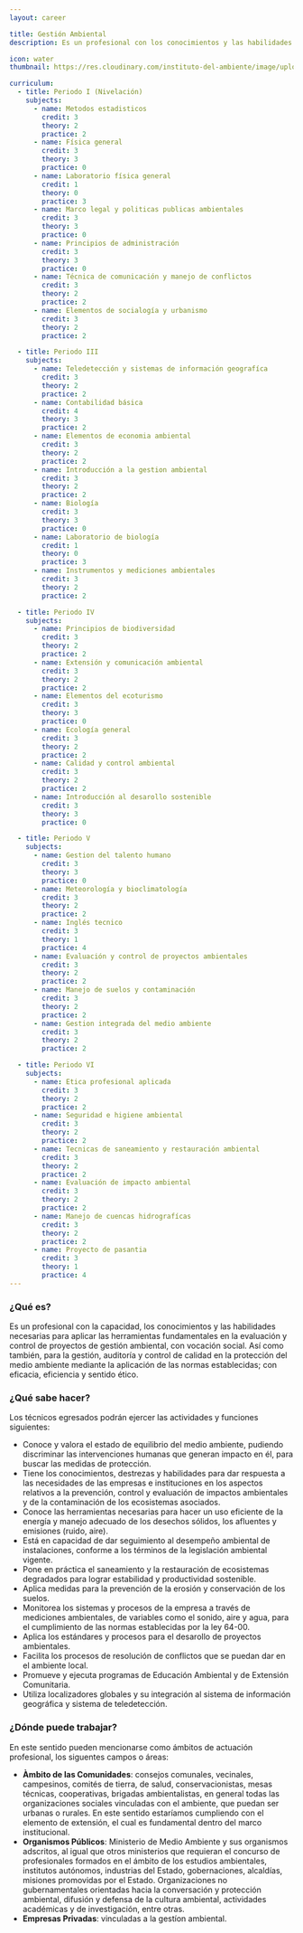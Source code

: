 ```yaml
---
layout: career

title: Gestión Ambiental
description: Es un profesional con los conocimientos y las habilidades necesarias para aplicar las herramientas fundamentales en la evaluación y control de proyectos de gestión ambiental, con vocación social.

icon: water
thumbnail: https://res.cloudinary.com/instituto-del-ambiente/image/upload/pages/gestion-ambiental.jpg

curriculum:
  - title: Periodo I (Nivelación)
    subjects:
      - name: Metodos estadisticos
        credit: 3
        theory: 2
        practice: 2
      - name: Física general
        credit: 3
        theory: 3
        practice: 0
      - name: Laboratorio física general
        credit: 1
        theory: 0
        practice: 3
      - name: Marco legal y politicas publicas ambientales
        credit: 3
        theory: 3
        practice: 0
      - name: Principios de administración
        credit: 3
        theory: 3
        practice: 0
      - name: Técnica de comunicación y manejo de conflictos
        credit: 3
        theory: 2
        practice: 2
      - name: Elementos de socialogía y urbanismo
        credit: 3
        theory: 2
        practice: 2

  - title: Periodo III
    subjects:
      - name: Teledetección y sistemas de información geografíca
        credit: 3
        theory: 2
        practice: 2
      - name: Contabilidad básica
        credit: 4
        theory: 3
        practice: 2
      - name: Elementos de economia ambiental
        credit: 3
        theory: 2
        practice: 2
      - name: Introducción a la gestion ambiental
        credit: 3
        theory: 2
        practice: 2
      - name: Biología
        credit: 3
        theory: 3
        practice: 0
      - name: Laboratorio de biología
        credit: 1
        theory: 0
        practice: 3
      - name: Instrumentos y mediciones ambientales
        credit: 3
        theory: 2
        practice: 2

  - title: Periodo IV
    subjects:
      - name: Principios de biodiversidad
        credit: 3
        theory: 2
        practice: 2
      - name: Extensión y comunicación ambiental
        credit: 3
        theory: 2
        practice: 2
      - name: Elementos del ecoturismo 
        credit: 3
        theory: 3
        practice: 0
      - name: Ecología general
        credit: 3
        theory: 2
        practice: 2
      - name: Calidad y control ambiental
        credit: 3
        theory: 2
        practice: 2
      - name: Introducción al desarollo sostenible
        credit: 3
        theory: 3
        practice: 0

  - title: Periodo V
    subjects:
      - name: Gestion del talento humano
        credit: 3
        theory: 3
        practice: 0
      - name: Meteorología y bioclimatología
        credit: 3
        theory: 2
        practice: 2
      - name: Inglés tecnico
        credit: 3
        theory: 1
        practice: 4
      - name: Evaluación y control de proyectos ambientales
        credit: 3
        theory: 2
        practice: 2
      - name: Manejo de suelos y contaminación
        credit: 3
        theory: 2
        practice: 2
      - name: Gestion integrada del medio ambiente
        credit: 3
        theory: 2
        practice: 2

  - title: Periodo VI
    subjects:
      - name: Etica profesional aplicada
        credit: 3
        theory: 2
        practice: 2
      - name: Seguridad e higiene ambiental
        credit: 3
        theory: 2
        practice: 2
      - name: Tecnicas de saneamiento y restauración ambiental
        credit: 3
        theory: 2
        practice: 2
      - name: Evaluación de impacto ambiental
        credit: 3
        theory: 2
        practice: 2
      - name: Manejo de cuencas hidrografícas
        credit: 3
        theory: 2
        practice: 2
      - name: Proyecto de pasantia
        credit: 3
        theory: 1
        practice: 4
---
```


<h3 class="text-black text-2xl mb-4">¿Qué es?</h3>
Es un profesional con la capacidad, los conocimientos y las habilidades necesarias para aplicar las herramientas fundamentales en la evaluación y control de proyectos de gestión ambiental, con vocación social. Así como también, para la gestión, auditoría y control de calidad en la protección del medio ambiente mediante la aplicación de las normas establecidas; con eficacia, eficiencia y sentido ético.

<h3 class="text-black text-2xl my-4">¿Qué sabe hacer?</h3>
Los técnicos egresados podrán ejercer las actividades y funciones siguientes:

* Conoce y valora el estado de equilibrio del medio ambiente, pudiendo discriminar las intervenciones humanas que generan impacto en él, para buscar las medidas de protección.
* Tiene los conocimientos, destrezas y habilidades para dar respuesta a las necesidades de las empresas e instituciones en los aspectos relativos a la prevención, control y evaluación de impactos ambientales y de la contaminación de los ecosistemas asociados.
* Conoce las herramientas necesarias para hacer un uso eficiente de la energía y manejo adecuado de los desechos sólidos, los afluentes y emisiones (ruido, aire).
* Está en capacidad de dar seguimiento al desempeño ambiental de instalaciones, conforme a los términos de la legislación ambiental vigente.
* Pone en práctica el saneamiento y la restauración de ecosistemas degradados para lograr estabilidad y productividad sostenible.
* Aplica medidas para la prevención de la erosión y conservación de los suelos.
* Monitorea los sistemas y procesos de la empresa a través de mediciones ambientales, de variables como el sonido, aire y agua, para el cumplimiento de las normas establecidas por la ley 64-00.
* Aplica los estándares y procesos para el desarollo de proyectos ambientales.
* Facilita los procesos de resolución de conflictos que se puedan dar en el ambiente local.
* Promueve y ejecuta programas de Educación Ambiental y de Extensión Comunitaria.
* Utiliza localizadores globales y su integración al sistema de información geográfica y sistema de teledetección.

<h3 class="text-black text-2xl my-4">¿Dónde puede trabajar?</h3>

En este sentido pueden mencionarse como ámbitos de actuación profesional, los siguentes campos o áreas:

* **Àmbito de las Comunidades**: consejos comunales, vecinales, campesinos, comités de tierra, de salud, conservacionistas, mesas técnicas, cooperativas, brigadas ambientalistas, en general todas las organizaciones sociales vinculadas con el ambiente, que puedan ser urbanas o rurales. En este sentido estaríamos cumpliendo con el elemento de extensión, el cual es fundamental dentro del marco institucional.
* **Organismos Públicos**: Ministerio de Medio Ambiente y sus organismos adscritos, al igual que otros ministerios que requieran el concurso de profesionales formados en el ámbito de los estudios ambientales, institutos autónomos, industrias del Estado, gobernaciones, alcaldías, misiones promovidas por el Estado. Organizaciones no gubernamentales orientadas hacia la conversación y protección ambiental, difusión y defensa de la cultura ambiental, actividades académicas y de investigación, entre otras.
* **Empresas Privadas**: vinculadas a la gestíon ambiental.